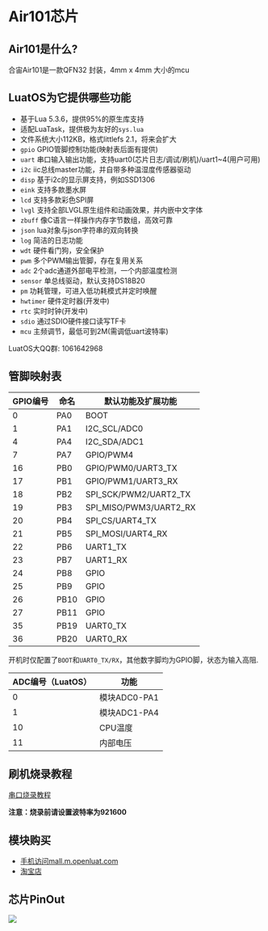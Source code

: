 # Air101芯片

## Air101是什么?

合宙Air101是一款QFN32 封装，4mm x 4mm 大小的mcu

## LuatOS为它提供哪些功能

* 基于Lua 5.3.6，提供95%的原生库支持
* 适配LuaTask，提供极为友好的`sys.lua`
* 文件系统大小112KB，格式littlefs 2.1，将来会扩大
* `gpio` GPIO管脚控制功能(映射表后面有提供)
* `uart` 串口输入输出功能，支持uart0(芯片日志/调试/刷机)/uart1~4(用户可用)
* `i2c` iic总线master功能，并自带多种温湿度传感器驱动
* `disp` 基于i2c的显示屏支持，例如SSD1306
* `eink` 支持多款墨水屏
* `lcd` 支持多款彩色SPI屏
* `lvgl` 支持全部LVGL原生组件和动画效果，并内嵌中文字体
* `zbuff` 像C语言一样操作内存字节数组，高效可靠
* `json` lua对象与json字符串的双向转换
* `log` 简洁的日志功能
* `wdt` 硬件看门狗，安全保护
* `pwm` 多个PWM输出管脚，存在复用关系
* `adc` 2个adc通道外部电平检测，一个内部温度检测
* `sensor` 单总线驱动，默认支持DS18B20
* `pm` 功耗管理，可进入低功耗模式并定时唤醒
* `hwtimer` 硬件定时器(开发中)
* `rtc` 实时时钟(开发中)
* `sdio` 通过SDIO硬件接口读写TF卡
* `mcu` 主频调节，最低可到2M(需调低uart波特率)

LuatOS大QQ群: 1061642968

## 管脚映射表

| GPIO编号 | 命名 | 默认功能及扩展功能     |
| -------- | ---- | ---------------------- |
| 0        | PA0  | BOOT                   |
| 1        | PA1  | I2C_SCL/ADC0           |
| 4        | PA4  | I2C_SDA/ADC1           |
| 7        | PA7  | GPIO/PWM4              |
| 16       | PB0  | GPIO/PWM0/UART3_TX     |
| 17       | PB1  | GPIO/PWM1/UART3_RX     |
| 18       | PB2  | SPI_SCK/PWM2/UART2_TX  |
| 19       | PB3  | SPI_MISO/PWM3/UART2_RX |
| 20       | PB4  | SPI_CS/UART4_TX        |
| 21       | PB5  | SPI_MOSI/UART4_RX      |
| 22       | PB6  | UART1_TX               |
| 23       | PB7  | UART1_RX               |
| 24       | PB8  | GPIO                   |
| 25       | PB9  | GPIO                   |
| 26       | PB10 | GPIO                   |
| 27       | PB11 | GPIO                   |
| 35       | PB19 | UART0_TX               |
| 36       | PB20 | UART0_RX               |

开机时仅配置了`BOOT`和`UART0_TX/RX`，其他数字脚均为GPIO脚，状态为输入高阻.

| ADC编号（LuatOS） | 功能         |
| ----------------- | ------------ |
| 0                 | 模块ADC0-PA1 |
| 1                 | 模块ADC1-PA4 |
| 10                | CPU温度      |
| 11                | 内部电压     |

## 刷机烧录教程

[串口烧录教程](flash.html#id2)

**注意：烧录前请设置波特率为921600**

## 模块购买

* [手机访问mall.m.openluat.com](https://mall.m.openluat.com)
* [淘宝店](https://openluat.taobao.com)

## 芯片PinOut

![](https://gitee.com/openLuat/LuatOS/raw/master/bsp/air101/images/air101_chip_pinout.png)
